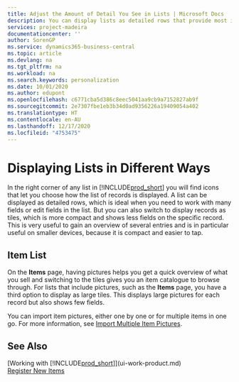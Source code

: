 ```yaml
---
title: Adjust the Amount of Detail You See in Lists | Microsoft Docs
description: You can display lists as detailed rows that provide most information, or as tiles that are easy to visually scan and may include picture thumbnails.
services: project-madeira
documentationcenter: ''
author: SorenGP
ms.service: dynamics365-business-central
ms.topic: article
ms.devlang: na
ms.tgt_pltfrm: na
ms.workload: na
ms.search.keywords: personalization
ms.date: 10/01/2020
ms.author: edupont
ms.openlocfilehash: c6771cba5d386c8eec5041aa9cb9a7152827ab9f
ms.sourcegitcommit: 2e7307fbe1eb3b34d0ad9356226a19409054a402
ms.translationtype: HT
ms.contentlocale: en-AU
ms.lasthandoff: 12/17/2020
ms.locfileid: "4753475"
---
```

# <a name="displaying-lists-in-different-ways"></a>Displaying Lists in Different Ways
In the right corner of any list in [!INCLUDE[prod_short](includes/prod_short.md)] you will find icons that let you choose how the list of records is displayed. A list can be displayed as detailed rows, which is ideal when you need to work with many fields or edit fields in the list. But you can also switch to display records as tiles, which is more compact and shows less fields on the specific record. This is very useful to gain an overview of several entries and is in particular useful on smaller devices, because it is compact and easier to tap.

## <a name="item-list"></a>Item List
On the **Items** page, having pictures helps you get a quick overview of what you sell and switching to the tiles gives you an item catalogue to browse through. For lists that include pictures, such as the **Items** page, you have a third option to display as large tiles. This displays large pictures for each record but also shows few fields.

You can import item pictures, either one by one or for multiple items in one go. For more information, see [Import Multiple Item Pictures](inventory-how-import-item-pictures.md).  

## <a name="see-also"></a>See Also
[Working with [!INCLUDE[prod_short](includes/prod_short.md)]](ui-work-product.md)  
[Register New Items](inventory-how-register-new-items.md)  
